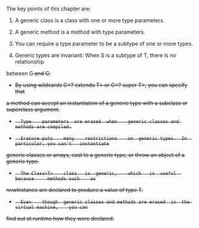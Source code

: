 The	key	points		of		this	chapter	are:

1.	A	generic	class	is	a	class	with		one	or		more	type	parameters.

2.	A	generic	method	is	a	method	with		type	parameters.

3.	You	can	require	a	type	parameter		to		be	a	subtype	of		one	or		more	types.

4.	Generic	types	are	invariant:	When	S	is	a	subtype	of	T,	there	is	no	relationship

between	G<S>	and	G<T>.

-  	By	using	wildcards	G<?	extends	T>	or		G<?	super	T>,	you	can	specify	that

a	method	can	accept	an	instantiation	of	a	generic	type	with	a	subclass		or		superclass 	argument.

-   	Type	parameters	are	erased	when	generic	classes	and	methods	are	compiled.

-   	Erasure	puts	many	restrictions	on	generic	types.	In	particular,	you	can’t	instantiate

generic	classes	or		arrays,	cast		to	a	generic	type,	or		throw	an	object	of		a	generic	type.

-   	The	Class<T>	class	is	generic,	which	is	useful	because		methods	such	as

newInstance	are	declared		to		produce	a	value	of		type	T.

-   	Even	though	generic	classes	and	methods	are	erased	in	the	virtual	machine,	you	can

find	out	at		runtime	how		they	were	declared.

